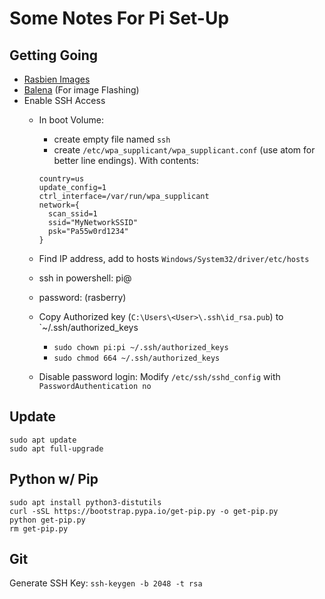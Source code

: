 # Some Notes For Pi Set-Up

## Getting Going
 * [Rasbien Images](https://www.raspberrypi.com/software/operating-systems/)
 * [Balena](https://www.balena.io/etcher/) (For image Flashing)
 * Enable SSH Access
   * In boot Volume:
     * create empty file named `ssh`
     * create `/etc/wpa_supplicant/wpa_supplicant.conf` (use atom for better line endings). With contents:
     
      ```
      country=us
      update_config=1
      ctrl_interface=/var/run/wpa_supplicant
      network={
        scan_ssid=1
        ssid="MyNetworkSSID"
        psk="Pa55w0rd1234"
      }
      ```
    * Find IP address, add <newHost> to hosts `Windows/System32/driver/etc/hosts`
    * ssh in powershell: pi@<newHost> 
    * password: (rasberry)
    * Copy Authorized key (`C:\Users\<User>\.ssh\id_rsa.pub`) to `~/.ssh/authorized_keys
      * `sudo chown pi:pi ~/.ssh/authorized_keys`
      * `sudo chmod 664 ~/.ssh/authorized_keys`
    * Disable password login: Modify `/etc/ssh/sshd_config` with `PasswordAuthentication no`

  
## Update   

```
sudo apt update
sudo apt full-upgrade
```
  
## Python w/ Pip

```
sudo apt install python3-distutils
curl -sSL https://bootstrap.pypa.io/get-pip.py -o get-pip.py
python get-pip.py
rm get-pip.py
```
  
## Git
Generate SSH Key: `ssh-keygen -b 2048 -t rsa`
